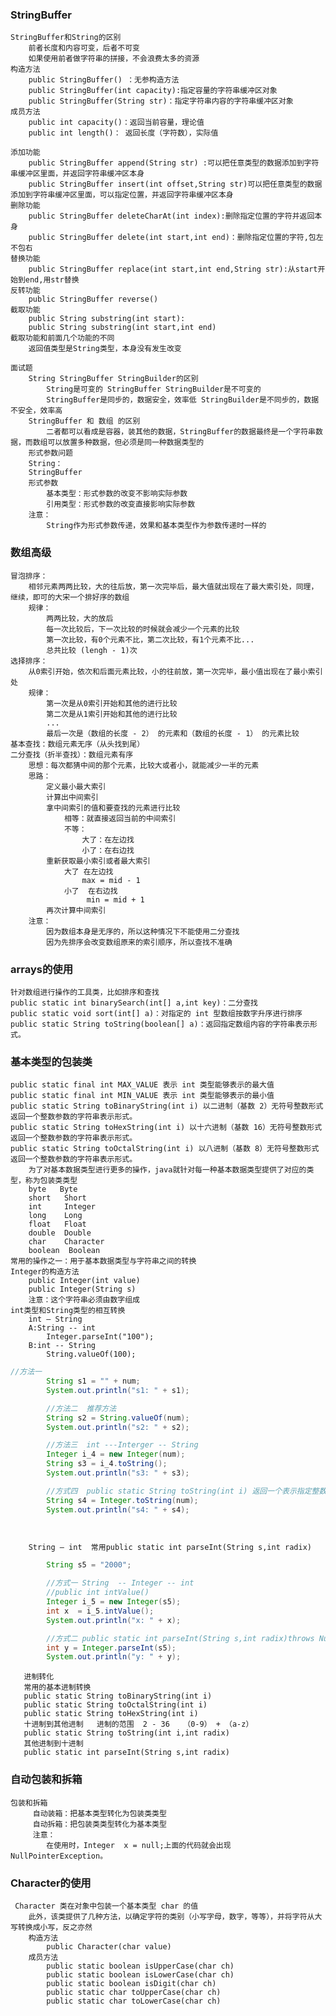 ### StringBuffer
    StringBuffer和String的区别
        前者长度和内容可变，后者不可变
        如果使用前者做字符串的拼接，不会浪费太多的资源
    构造方法
        public StringBuffer() ：无参构造方法
        public StringBuffer(int capacity):指定容量的字符串缓冲区对象
        public StringBuffer(String str)：指定字符串内容的字符串缓冲区对象
    成员方法
        public int capacity()：返回当前容量，理论值
        public int length()： 返回长度（字符数），实际值

    添加功能
        public StringBuffer append(String str) :可以把任意类型的数据添加到字符串缓冲区里面，并返回字符串缓冲区本身
        public StringBuffer insert(int offset,String str)可以把任意类型的数据添加到字符串缓冲区里面，可以指定位置，并返回字符串缓冲区本身
    删除功能
        public StringBuffer deleteCharAt(int index):删除指定位置的字符并返回本身
        public StringBuffer delete(int start,int end)：删除指定位置的字符,包左不包右
    替换功能
        public StringBuffer replace(int start,int end,String str):从start开始到end,用str替换
    反转功能
        public StringBuffer reverse()
    截取功能
        public String substring(int start):
        public String substring(int start,int end)
    截取功能和前面几个功能的不同
        返回值类型是String类型，本身没有发生改变
        
    面试题
        String StringBuffer StringBuilder的区别
            String是可变的 StringBuffer StringBuilder是不可变的
            StringBuffer是同步的，数据安全，效率低 StringBuilder是不同步的，数据不安全，效率高
        StringBuffer 和 数组 的区别
            二者都可以看成是容器，装其他的数据，StringBuffer的数据最终是一个字符串数据，而数组可以放置多种数据，但必须是同一种数据类型的
        形式参数问题
        String：
        StringBuffer
        形式参数
            基本类型：形式参数的改变不影响实际参数
            引用类型：形式参数的改变直接影响实际参数
        注意：
            String作为形式参数传递，效果和基本类型作为参数传递时一样的
  
### 数组高级
    冒泡排序：
        相邻元素两两比较，大的往后放，第一次完毕后，最大值就出现在了最大索引处，同理，继续，即可的大宋一个排好序的数组
        规律：
            两两比较，大的放后
            每一次比较后，下一次比较的时候就会减少一个元素的比较
            第一次比较，有0个元素不比，第二次比较，有1个元素不比...
            总共比较 (lengh - 1)次 
    选择排序：
        从0索引开始，依次和后面元素比较，小的往前放，第一次完毕，最小值出现在了最小索引处
        规律：
            第一次是从0索引开始和其他的进行比较
            第二次是从1索引开始和其他的进行比较
            ...
            最后一次是（数组的长度 - 2） 的元素和（数组的长度 - 1） 的元素比较
    基本查找：数组元素无序（从头找到尾）
    二分查找（折半查找）：数组元素有序
        思想：每次都猜中间的那个元素，比较大或者小，就能减少一半的元素
        思路：
            定义最小最大索引
            计算出中间索引
            拿中间索引的值和要查找的元素进行比较
                相等：就直接返回当前的中间索引
                不等：
                    大了：在左边找
                    小了：在右边找
            重新获取最小索引或者最大索引
                大了 在左边找
                    max = mid - 1
                小了  在右边找
                     min = mid + 1
            再次计算中间索引
        注意：
            因为数组本身是无序的，所以这种情况下不能使用二分查找
            因为先排序会改变数组原来的索引顺序，所以查找不准确
### arrays的使用
    针对数组进行操作的工具类，比如排序和查找
    public static int binarySearch(int[] a,int key)：二分查找
    public static void sort(int[] a)：对指定的 int 型数组按数字升序进行排序
    public static String toString(boolean[] a)：返回指定数组内容的字符串表示形式。

### 基本类型的包装类
    public static final int MAX_VALUE 表示 int 类型能够表示的最大值
    public static final int MIN_VALUE 表示 int 类型能够表示的最小值
    public static String toBinaryString(int i) 以二进制（基数 2）无符号整数形式返回一个整数参数的字符串表示形式。
    public static String toHexString(int i) 以十六进制（基数 16）无符号整数形式返回一个整数参数的字符串表示形式。
    public static String toOctalString(int i) 以八进制（基数 8）无符号整数形式返回一个整数参数的字符串表示形式。
        为了对基本数据类型进行更多的操作，java就针对每一种基本数据类型提供了对应的类型，称为包装类类型
        byte   Byte
        short   Short
        int     Integer
        long    Long
        float   Float
        double  Double
        char    Character
        boolean  Boolean
    常用的操作之一：用于基本数据类型与字符串之间的转换
    Integer的构造方法
        public Integer(int value)
        public Integer(String s)
        注意：这个字符串必须由数字组成
    int类型和String类型的相互转换
        int – String
        A:String -- int
            Integer.parseInt("100");
        B:int -- String
        	String.valueOf(100);
 ```java
 //方法一
         String s1 = "" + num;
         System.out.println("s1: " + s1);
 
         //方法二  推荐方法
         String s2 = String.valueOf(num);
         System.out.println("s2: " + s2);
 
         //方法三  int ---Interger -- String
         Integer i_4 = new Integer(num);
         String s3 = i_4.toString();
         System.out.println("s3: " + s3);
 
         //方式四  public static String toString(int i) 返回一个表示指定整数的 String 对象
         String s4 = Integer.toString(num);
         System.out.println("s4: " + s4);

        
 ```       
        String – int  常用public static int parseInt(String s,int radix)
```java
        String s5 = "2000";

        //方式一 String  -- Integer -- int
        //public int intValue()
        Integer i_5 = new Integer(s5);
        int x  = i_5.intValue();
        System.out.println("x: " + x);

        //方式二 public static int parseInt(String s,int radix)throws NumberFormatException
        int y = Integer.parseInt(s5);
        System.out.println("y: " + y);
```        

       进制转化
       常用的基本进制转换
       public static String toBinaryString(int i)
       public static String toOctalString(int i)
       public static String toHexString(int i)
       十进制到其他进制   进制的范围  2 - 36   （0-9） + （a-z）
       public static String toString(int i,int radix)
       其他进制到十进制
       public static int parseInt(String s,int radix)
### 自动包装和拆箱
    包装和拆箱
         自动装箱：把基本类型转化为包装类类型
         自动拆箱：把包装类类型转化为基本类型
         注意：
            在使用时，Integer  x = null;上面的代码就会出现NullPointerException。

### Character的使用
     Character 类在对象中包装一个基本类型 char 的值
        此外，该类提供了几种方法，以确定字符的类别（小写字母，数字，等等），并将字符从大写转换成小写，反之亦然
        构造方法
            public Character(char value)
        成员方法
            public static boolean isUpperCase(char ch)
            public static boolean isLowerCase(char ch)
            public static boolean isDigit(char ch)
            public static char toUpperCase(char ch)
            public static char toLowerCase(char ch)                   


                            
                    
            
                    
                    
          